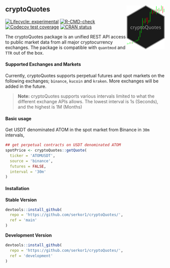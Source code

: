 
<!-- README.md is generated from README.Rmd. Please edit that file -->

## cryptoQuotes <a href="https://serkor1.github.io/cryptoQuotes/"><img src="man/figures/logo.png" align="right" height="139" alt="cryptoQuotes website" /></a>

<!-- badges: start -->

[![Lifecycle:
experimental](https://img.shields.io/badge/lifecycle-experimental-orange.svg)](https://lifecycle.r-lib.org/articles/stages.html#experimental)
[![R-CMD-check](https://github.com/serkor1/cryptoQuotes/actions/workflows/R-CMD-check.yaml/badge.svg)](https://github.com/serkor1/cryptoQuotes/actions/workflows/R-CMD-check.yaml)
[![Codecov test
coverage](https://codecov.io/gh/serkor1/cryptoQuotes/branch/main/graph/badge.svg)](https://app.codecov.io/gh/serkor1/cryptoQuotes?branch=main)
[![CRAN
status](https://www.r-pkg.org/badges/version/cryptoQuotes)](https://CRAN.R-project.org/package=cryptoQuotes)
<!-- badges: end -->

The cryptoQuotes package is an unified REST API access to public market
data from all major cryptocurrency exchanges. The package is compatible
with `quantmod` and `TTR` out of the box.

#### Supported Exchanges and Markets

Currently, cryptoQuotes supports perpetual futures and spot markets on
the following exchanges; `binance`, `kucoin` and `kraken`. More
exchanges will be added in the future.

> **Note:** cryptoQuotes supports various intervals limited to what the
> different exchange APIs allows. The lowest interval is 1s (Seconds),
> and the highest is 1M (Months)

#### Basic usage

Get USDT denominated ATOM in the spot market from Binance in `30m`
intervals,

``` r
## get perpetual contracts on USDT denominated ATOM
spotPrice <- cryptoQuotes::getQuote(
  ticker = 'ATOMUSDT',
  source = 'binance',
  futures = FALSE,
  interval = '30m'
)
```

#### Installation

**Stable Version**

``` r
devtools::install_github(
  repo = 'https://github.com/serkor1/cryptoQuotes/',
  ref = 'main'
)
```

**Development Version**

``` r
devtools::install_github(
  repo = 'https://github.com/serkor1/cryptoQuotes/',
  ref = 'development'
)
```

